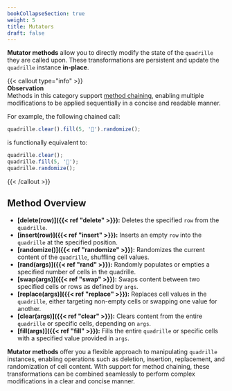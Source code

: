 ```yaml
---
bookCollapseSection: true  
weight: 5  
title: Mutators  
draft: false  
---
```


**Mutator methods** allow you to directly modify the state of the `quadrille` they are called upon. These transformations are persistent and update the `quadrille` instance **in-place**.

{{< callout type="info" >}}  
**Observation**  
Methods in this category support [method chaining](https://en.wikipedia.org/wiki/Method_chaining), enabling multiple modifications to be applied sequentially in a concise and readable manner.  

For example, the following chained call:  
```javascript  
quadrille.clear().fill(5, '🐁').randomize();  
```  
is functionally equivalent to:  
```javascript  
quadrille.clear();  
quadrille.fill(5, '🐁');  
quadrille.randomize();  
```  
{{< /callout >}}  

## Method Overview

- **[delete(row)]({{< ref "delete" >}}):** Deletes the specified `row` from the `quadrille`.  
- **[insert(row)]({{< ref "insert" >}}):** Inserts an empty `row` into the `quadrille` at the specified position.    
- **[randomize()]({{< ref "randomize" >}}):** Randomizes the current content of the `quadrille`, shuffling cell values.
- **[rand(args)]({{< ref "rand" >}}):** Randomly populates or empties a specified number of cells in the quadrille.
- **[swap(args)]({{< ref "swap" >}}):** Swaps content between two specified cells or rows as defined by `args`.  
- **[replace(args)]({{< ref "replace" >}}):** Replaces cell values in the `quadrille`, either targeting non-empty cells or swapping one value for another.  
- **[clear(args)]({{< ref "clear" >}}):** Clears content from the entire `quadrille` or specific cells, depending on `args`.  
- **[fill(args)]({{< ref "fill" >}}):** Fills the entire `quadrille` or specific cells with a specified value provided in `args`.  

**Mutator methods** offer you a flexible approach to manipulating `quadrille` instances, enabling operations such as deletion, insertion, replacement, and randomization of cell content. With support for method chaining, these transformations can be combined seamlessly to perform complex modifications in a clear and concise manner.  